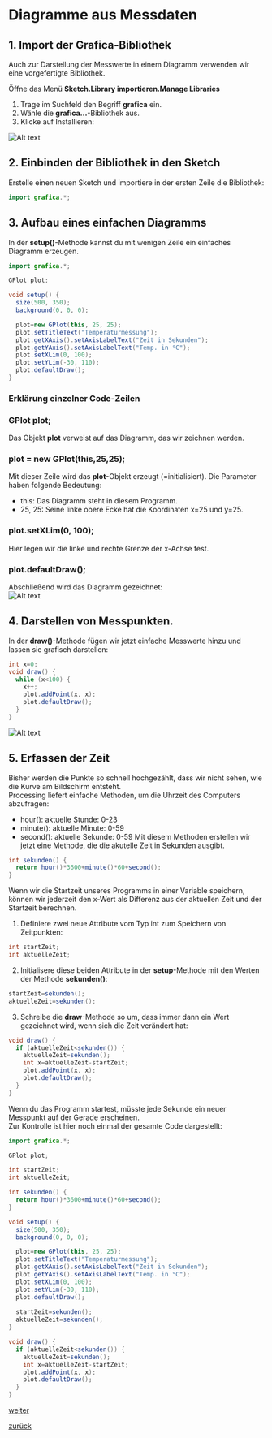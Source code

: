  <link rel="stylesheet" href="https://hi2272.github.io/StyleMD.css">
 
 # Diagramme aus Messdaten
 ## 1. Import der Grafica-Bibliothek
 Auch zur Darstellung der Messwerte in einem Diagramm verwenden wir eine vorgefertigte Bibliothek. 

 Öffne das Menü **Sketch.Library importieren.Manage Libraries**  

1. Trage im Suchfeld den Begriff **grafica** ein.  
2. Wähle die **grafica...**-Bibliothek aus.
3. Klicke auf Installieren:  

![Alt text](2023-06-26_08-20.png)

## 2. Einbinden der Bibliothek in den Sketch
Erstelle einen neuen Sketch und importiere in der ersten Zeile die Bibliothek:  
```Java
import grafica.*;
```

## 3. Aufbau eines einfachen Diagramms
In der **setup()**-Methode kannst du mit wenigen Zeile ein einfaches Diagramm erzeugen.
```Java
import grafica.*;

GPlot plot;

void setup() {
  size(500, 350);
  background(0, 0, 0);

  plot=new GPlot(this, 25, 25);
  plot.setTitleText("Temperaturmessung");
  plot.getXAxis().setAxisLabelText("Zeit in Sekunden");
  plot.getYAxis().setAxisLabelText("Temp. in °C");
  plot.setXLim(0, 100);
  plot.setYLim(-30, 110);
  plot.defaultDraw();
}
```
### Erklärung einzelner Code-Zeilen

### GPlot plot;
Das Objekt **plot** verweist auf das Diagramm, das wir zeichnen werden.
###  plot = new GPlot(this,25,25);
Mit dieser Zeile wird das **plot**-Objekt erzeugt (=initialisiert). Die Parameter haben folgende Bedeutung:
- this: Das Diagramm steht in diesem Programm.
- 25, 25: Seine linke obere Ecke hat die Koordinaten x=25 und y=25.
###   plot.setXLim(0, 100);
Hier legen wir die linke und rechte Grenze der x-Achse fest.
### plot.defaultDraw();
Abschließend wird das Diagramm gezeichnet:  
![Alt text](2023-06-26_09-07.png)
## 4. Darstellen von Messpunkten.
In der **draw()**-Methode fügen wir jetzt einfache Messwerte hinzu und lassen sie grafisch darstellen:
```Java
int x=0;
void draw() {
  while (x<100) {
    x++;
    plot.addPoint(x, x);
    plot.defaultDraw();
  }
}
```
![Alt text](2023-06-26_10-03.png)
## 5. Erfassen der Zeit
Bisher werden die Punkte so schnell hochgezählt, dass wir nicht sehen, wie die Kurve am Bildschirm entsteht.  
Processing liefert einfache Methoden, um die Uhrzeit des Computers abzufragen:  
- hour(): aktuelle Stunde: 0-23
- minute(): aktuelle Minute: 0-59
- second(): aktuelle Sekunde: 0-59
Mit diesem Methoden erstellen wir jetzt eine Methode, die die akutelle Zeit in Sekunden ausgibt.
``` Java
int sekunden() {
  return hour()*3600+minute()*60+second();
}
```
Wenn wir die Startzeit unseres Programms in einer Variable speichern, können wir jederzeit den x-Wert als Differenz aus der aktuellen Zeit und der Startzeit berechnen.
1. Definiere zwei neue Attribute vom Typ int zum Speichern von Zeitpunkten:  
``` Java
int startZeit;
int aktuelleZeit;
```
2. Initialisere diese beiden Attribute in der **setup**-Methode mit den Werten der Methode **sekunden()**:
``` Java
startZeit=sekunden();
aktuelleZeit=sekunden();
``` 
3. Schreibe die **draw**-Methode so um, dass immer dann ein Wert gezeichnet wird, wenn sich die Zeit verändert hat:
``` Java
void draw() {
  if (aktuelleZeit<sekunden()) {
    aktuelleZeit=sekunden();
    int x=aktuelleZeit-startZeit;
    plot.addPoint(x, x);
    plot.defaultDraw();
  }
}
```
Wenn du das Programm startest, müsste jede Sekunde ein neuer Messpunkt auf der Gerade erscheinen.  
Zur Kontrolle ist hier noch einmal der gesamte Code dargestellt:  
``` Java
import grafica.*;

GPlot plot;

int startZeit;
int aktuelleZeit;

int sekunden() {
  return hour()*3600+minute()*60+second();
}

void setup() {
  size(500, 350);
  background(0, 0, 0);

  plot=new GPlot(this, 25, 25);
  plot.setTitleText("Temperaturmessung");
  plot.getXAxis().setAxisLabelText("Zeit in Sekunden");
  plot.getYAxis().setAxisLabelText("Temp. in °C");
  plot.setXLim(0, 100);
  plot.setYLim(-30, 110);
  plot.defaultDraw();
  
  startZeit=sekunden();
  aktuelleZeit=sekunden();
}

void draw() {
  if (aktuelleZeit<sekunden()) {
    aktuelleZeit=sekunden();
    int x=aktuelleZeit-startZeit;
    plot.addPoint(x, x);
    plot.defaultDraw();
  }
}
```



[weiter](GraficaII.html)  

[zurück](../index.html)


    
